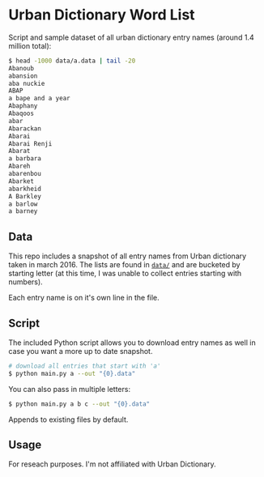 # Urban Dictionary Word List

Script and sample dataset of all urban dictionary entry names (around 1.4 million total):

```bash
$ head -1000 data/a.data | tail -20
Abanoub
abansion
aba nuckie
ABAP
a bape and a year
Abaphany
Abaqoos
abar
Abarackan
Abarai
Abarai Renji
Abarat
a barbara
Abareh
abarenbou
Abarket
abarkheid
A Barkley
a barlow
a barney
```


## Data
This repo includes a snapshot of all entry names from Urban dictionary taken in march 2016. The lists are found in [`data/`](https://github.com/mattbierner/urban-dictionary-word-list/tree/master/data) and are bucketed by starting letter (at this time, I was unable to collect entries starting with numbers).

Each entry name is on it's own line in the file.

## Script
The included Python script allows you to download entry names as well in case you want a more up to date snapshot.

``` sh
# download all entries that start with 'a'
$ python main.py a --out "{0}.data"
```

You can also pass in multiple letters:

``` sh
$ python main.py a b c --out "{0}.data"
```

Appends to existing files by default.


## Usage
For reseach purposes. I'm not affiliated with Urban Dictionary.